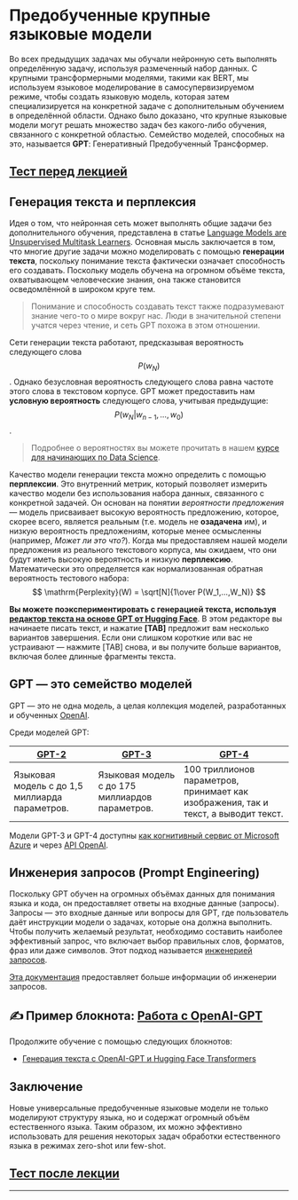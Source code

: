 <!--
CO_OP_TRANSLATOR_METADATA:
{
  "original_hash": "97836d30a6bec736f8e3b4411c572bc2",
  "translation_date": "2025-09-23T08:03:18+00:00",
  "source_file": "lessons/5-NLP/20-LangModels/README.md",
  "language_code": "ru"
}
-->
# Предобученные крупные языковые модели

Во всех предыдущих задачах мы обучали нейронную сеть выполнять определённую задачу, используя размеченный набор данных. С крупными трансформерными моделями, такими как BERT, мы используем языковое моделирование в самосупервизируемом режиме, чтобы создать языковую модель, которая затем специализируется на конкретной задаче с дополнительным обучением в определённой области. Однако было доказано, что крупные языковые модели могут решать множество задач без какого-либо обучения, связанного с конкретной областью. Семейство моделей, способных на это, называется **GPT**: Генеративный Предобученный Трансформер.

## [Тест перед лекцией](https://ff-quizzes.netlify.app/en/ai/quiz/39)

## Генерация текста и перплексия

Идея о том, что нейронная сеть может выполнять общие задачи без дополнительного обучения, представлена в статье [Language Models are Unsupervised Multitask Learners](https://cdn.openai.com/better-language-models/language_models_are_unsupervised_multitask_learners.pdf). Основная мысль заключается в том, что многие другие задачи можно моделировать с помощью **генерации текста**, поскольку понимание текста фактически означает способность его создавать. Поскольку модель обучена на огромном объёме текста, охватывающем человеческие знания, она также становится осведомлённой в широком круге тем.

> Понимание и способность создавать текст также подразумевают знание чего-то о мире вокруг нас. Люди в значительной степени учатся через чтение, и сеть GPT похожа в этом отношении.

Сети генерации текста работают, предсказывая вероятность следующего слова $$P(w_N)$$. Однако безусловная вероятность следующего слова равна частоте этого слова в текстовом корпусе. GPT может предоставить нам **условную вероятность** следующего слова, учитывая предыдущие: $$P(w_N | w_{n-1}, ..., w_0)$$.

> Подробнее о вероятностях вы можете прочитать в нашем [курсе для начинающих по Data Science](https://github.com/microsoft/Data-Science-For-Beginners/tree/main/1-Introduction/04-stats-and-probability).

Качество модели генерации текста можно определить с помощью **перплексии**. Это внутренний метрик, который позволяет измерить качество модели без использования набора данных, связанного с конкретной задачей. Он основан на понятии *вероятности предложения* — модель присваивает высокую вероятность предложению, которое, скорее всего, является реальным (т.е. модель не **озадачена** им), и низкую вероятность предложениям, которые менее осмысленны (например, *Может ли это что?*). Когда мы предоставляем нашей модели предложения из реального текстового корпуса, мы ожидаем, что они будут иметь высокую вероятность и низкую **перплексию**. Математически это определяется как нормализованная обратная вероятность тестового набора:
$$
\mathrm{Perplexity}(W) = \sqrt[N]{1\over P(W_1,...,W_N)}
$$ 

**Вы можете поэкспериментировать с генерацией текста, используя [редактор текста на основе GPT от Hugging Face](https://transformer.huggingface.co/doc/gpt2-large)**. В этом редакторе вы начинаете писать текст, и нажатие **[TAB]** предложит вам несколько вариантов завершения. Если они слишком короткие или вас не устраивают — нажмите [TAB] снова, и вы получите больше вариантов, включая более длинные фрагменты текста.

## GPT — это семейство моделей

GPT — это не одна модель, а целая коллекция моделей, разработанных и обученных [OpenAI](https://openai.com).

Среди моделей GPT:

| [GPT-2](https://huggingface.co/docs/transformers/model_doc/gpt2#openai-gpt2) | [GPT-3](https://openai.com/research/language-models-are-few-shot-learners) | [GPT-4](https://openai.com/gpt-4) |
| -- | -- | -- |
| Языковая модель с до 1,5 миллиарда параметров. | Языковая модель с до 175 миллиардов параметров. | 100 триллионов параметров, принимает как изображения, так и текст, а выводит текст. |

Модели GPT-3 и GPT-4 доступны [как когнитивный сервис от Microsoft Azure](https://azure.microsoft.com/en-us/services/cognitive-services/openai-service/#overview?WT.mc_id=academic-77998-cacaste) и через [API OpenAI](https://openai.com/api/).

## Инженерия запросов (Prompt Engineering)

Поскольку GPT обучен на огромных объёмах данных для понимания языка и кода, он предоставляет ответы на входные данные (запросы). Запросы — это входные данные или вопросы для GPT, где пользователь даёт инструкции модели о задачах, которые она должна выполнить. Чтобы получить желаемый результат, необходимо составить наиболее эффективный запрос, что включает выбор правильных слов, форматов, фраз или даже символов. Этот подход называется [инженерией запросов](https://learn.microsoft.com/en-us/shows/ai-show/the-basics-of-prompt-engineering-with-azure-openai-service?WT.mc_id=academic-77998-bethanycheum).

[Эта документация](https://learn.microsoft.com/en-us/semantic-kernel/prompt-engineering/?WT.mc_id=academic-77998-bethanycheum) предоставляет больше информации об инженерии запросов.

## ✍️ Пример блокнота: [Работа с OpenAI-GPT](GPT-PyTorch.ipynb)

Продолжите обучение с помощью следующих блокнотов:

* [Генерация текста с OpenAI-GPT и Hugging Face Transformers](GPT-PyTorch.ipynb)

## Заключение

Новые универсальные предобученные языковые модели не только моделируют структуру языка, но и содержат огромный объём естественного языка. Таким образом, их можно эффективно использовать для решения некоторых задач обработки естественного языка в режимах zero-shot или few-shot.

## [Тест после лекции](https://ff-quizzes.netlify.app/en/ai/quiz/40)

---

